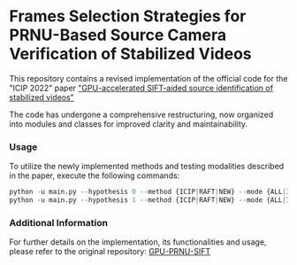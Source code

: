 # Frames Selection Strategies for PRNU-Based Source Camera Verification of Stabilized Videos

This repository contains a revised implementation of the official code for the "ICIP 2022" paper ["GPU-accelerated SIFT-aided source identification of stabilized videos"](https://scholar.google.com/citations?view_op=view_citation&hl=en&user=C0v9f-cAAAAJ&citation_for_view=C0v9f-cAAAAJ:UeHWp8X0CEIC)

The code has undergone a comprehensive restructuring, now organized into modules and classes for improved clarity and maintainability.

### Usage

To utilize the newly implemented methods and testing modalities described in the paper, execute the following commands:

```python
python -u main.py --hypothesis 0 --method {ICIP|RAFT|NEW} --mode {ALL|I0|GOP0} --videos <vision/dataset/> --fingerprint <PRNU_fingerprints/> --output 'results'
python -u main.py --hypothesis 1 --method {ICIP|RAFT|NEW} --mode {ALL|I0|GOP0} --videos <vision/dataset/> --fingerprint <PRNU_fingerprints/> --output 'results'
```

### Additional Information

For further details on the implementation, its functionalities and usage, please refer to the original repository: [GPU-PRNU-SIFT](https://github.com/AMontiB/GPU-PRNU-SIFT)
